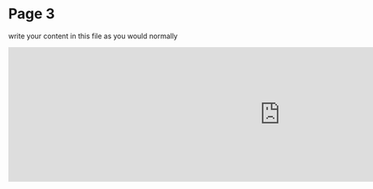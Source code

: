 <h1>Page 3</h1>
<p>write your content in this file as you would normally</p>

<iframe src="https://h5p.org/h5p/embed/1057021" width="1090" height="270" frameborder="0" allowfullscreen="allowfullscreen" allow="geolocation *; microphone *; camera *; midi *; encrypted-media *"></iframe><script src="https://h5p.org/sites/all/modules/h5p/library/js/h5p-resizer.js" charset="UTF-8"></script>



